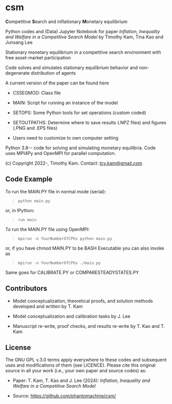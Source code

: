 # csm

**C**ompetitive **S**earch and inflationary **M**onetary equilibrium

Python codes and (Data) Jupyter Notebook for paper *Inflation, Inequality and Welfare in a Competitive Search Model* by Timothy Kam, Tina Kao and Junsang Lee

Stationary monetary equilibrium in a competitive search environment with free asset-market participation 

Code solves and simulates stationary equilibrium behavior and non-degenerate distribution of agents

A current version of the paper can be found here

* CSSEGMOD: Class file

* MAIN: Script for running an instance of the model

* SETOPS: Some Python tools for set operations (custom coded)

* SETOUTPATHS: Determine where to save results (.NPZ files) and figures (.PNG and .EPS files)
 * Users need to customize to own computer setting
 
Python 3.8-- code for solving and simulating monetary equilibria. Code uses MPI4Py and OpenMPI for parallel computation.

(c) Copyright 2022-, Timothy Kam. Contact: tcy.kam@gmail.com

## Code Example

To run the MAIN.PY file in normal mode (serial):

> ``python main.py``

or, in IPython:

> ``run main``

To run the MAIN.PY file using OpenMPI:

> ``mpirun -n YourNumberOfCPUs python main.py``

or, if you have chmod MAIN.PY to be BASH Executable you can also invoke as

> ``mpirun -n YourNumberOfCPUs ./main.py``

Same goes for CALIBRATE.PY or COMPARESTEADYSTATES.PY

## Contributors

* Model conceptualization, theoretical proofs, and solution methods developed and written by T. Kam

* Model conceptualization and calibration tasks by J. Lee

* Manuscript re-write, proof checks, and results re-write by T. Kao and T. Kam

## License

The GNU GPL v.3.0 terms apply everywhere to these codes and subsequent uses and modifications of them (see LICENCE). Please cite this original source in all your work (i.e., your own paper and source codes) as:

* Paper: T. Kam, T. Kao and J. Lee (2024): *Inflation, Inequality and Welfare in a Competitive Search Model*

* Source: https://github.com/phantomachine/csm/

